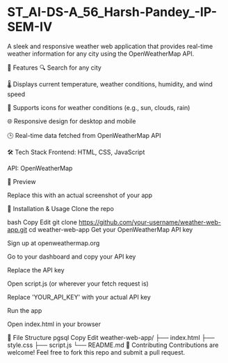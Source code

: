 # ST_AI-DS-A_56_Harsh-Pandey_-IP-SEM-IV
A sleek and responsive weather web application that provides real-time weather information for any city using the OpenWeatherMap API.

🚀 Features
🔍 Search for any city

🌡️ Displays current temperature, weather conditions, humidity, and wind speed

🌇 Supports icons for weather conditions (e.g., sun, clouds, rain)

🌐 Responsive design for desktop and mobile

🕒 Real-time data fetched from OpenWeatherMap API

🛠️ Tech Stack
Frontend: HTML, CSS, JavaScript

API: OpenWeatherMap

📸 Preview

Replace this with an actual screenshot of your app

🔧 Installation & Usage
Clone the repo

bash
Copy
Edit
git clone https://github.com/your-username/weather-web-app.git
cd weather-web-app
Get your OpenWeatherMap API key

Sign up at openweathermap.org

Go to your dashboard and copy your API key

Replace the API key

Open script.js (or wherever your fetch request is)

Replace 'YOUR_API_KEY' with your actual API key

Run the app

Open index.html in your browser

📁 File Structure
pgsql
Copy
Edit
weather-web-app/
├── index.html
├── style.css
├── script.js
└── README.md
🙌 Contributing
Contributions are welcome! Feel free to fork this repo and submit a pull request.
